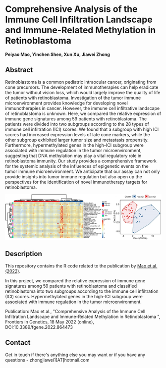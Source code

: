 # Comprehensive Analysis of the Immune Cell Infiltration Landscape and Immune-Related Methylation in Retinoblastoma



**Peiyao Mao, Yinchen Shen, Xun Xu, Jiawei Zhong**

## Abstract
Retinoblastoma is a common pediatric intraocular cancer, originating from cone precursors. The development of immunotherapies can help eradicate the tumor without vision loss, which would largely improve the quality of life of patients with retinoblastoma. Investigation of the tumor immune microenvironment provides knowledge for developing novel immunotherapies in cancer. However, the immune cell infiltrative landscape of retinoblastoma is unknown. Here, we compared the relative expression of immune gene signatures among 59 patients with retinoblastoma. The patients were divided into two subgroups according to the 28 types of immune cell infiltration (ICI) scores. We found that a subgroup with high ICI scores had increased expression levels of late cone markers, while the other subgroup exhibited larger tumor size and metastasis propensity. Furthermore, hypermethylated genes in the high-ICI subgroup were associated with immune regulation in the tumor microenvironment, suggesting that DNA methylation may play a vital regulatory role in retinoblastoma immunity. Our study provides a comprehensive framework for the systemic analysis of the influences of epigenetic events on the tumor immune microenvironment. We anticipate that our assay can not only provide insights into tumor immune regulation but also open up the perspectives for the identification of novel immunotherapy targets for retinoblastoma.

![Classification Overview](/Classification.jpg)

## Description
This repository contains the R code related to the publication by [Mao et al. (2022)](https://www.frontiersin.org/articles/10.3389/fgene.2022.864473/full).

In this project, we compared the relative expression of immune gene signatures among 59 patients with retinoblastoma and classified retinoblastoma into two subgroups according to the immune cell infiltration (ICI) scores. Hypermethylated genes in the high-ICI subgroup were associated with immune regulation in the tumor microenvironment.

Publication: Mao et al., "Comprehensive Analysis of the Immune Cell Infiltration Landscape and Immune-Related Methylation in Retinoblastoma
", Frontiers in Genetics, 18 May 2022 (online), DOI:10.3389/fgene.2022.864473

## Contact
Get in touch if there's anything else you may want or if you have any questions - zhongjiawei1[AT]hotmail.com






